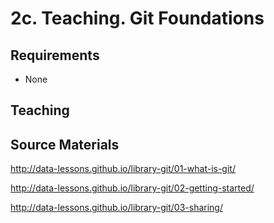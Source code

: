 2c. Teaching.  Git Foundations
==============================

Requirements
------------

- None

Teaching
--------





Source Materials
----------------

http://data-lessons.github.io/library-git/01-what-is-git/

http://data-lessons.github.io/library-git/02-getting-started/

http://data-lessons.github.io/library-git/03-sharing/